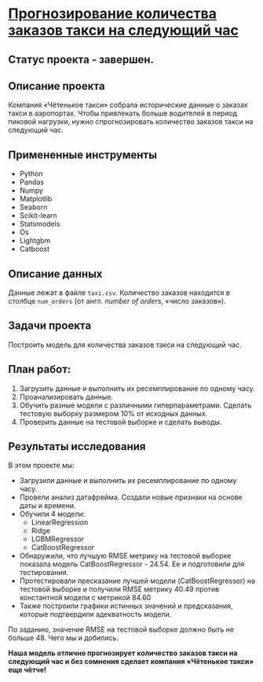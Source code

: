 # [Прогнозирование количества заказов такси на следующий час](https://github.com/Urchien/Yandex_Practicum/blob/main/13.%20%D0%9F%D1%80%D0%BE%D0%B3%D0%BD%D0%BE%D0%B7%D0%B8%D1%80%D0%BE%D0%B2%D0%B0%D0%BD%D0%B8%D0%B5%20%D0%BA%D0%BE%D0%BB%D0%B8%D1%87%D0%B5%D1%81%D1%82%D0%B2%D0%B0%20%D0%B7%D0%B0%D0%BA%D0%B0%D0%B7%D0%BE%D0%B2%20%D1%82%D0%B0%D0%BA%D1%81%D0%B8%20%D0%BD%D0%B0%20%D1%81%D0%BB%D0%B5%D0%B4%D1%83%D1%8E%D1%89%D0%B8%D0%B9%20%D1%87%D0%B0%D1%81/forecast_ordering_taxi.ipynb)

## Статус проекта - завершен.

## Описание проекта

Компания «Чётенькое такси» собрала исторические данные о заказах такси в аэропортах. Чтобы привлекать больше водителей в период пиковой нагрузки, нужно спрогнозировать количество заказов такси на следующий час.

## Примененные инструменты

- Python
- Pandas
- Numpy
- Matplotlib
- Seaborn
- Scikit-learn
- Statsmodels
- Os
- Lightgbm
- Catboost

## Описание данных
Данные лежат в файле `taxi.csv`. Количество заказов находится в столбце `num_orders` (от англ. *number of orders*, «число заказов»).

## Задачи проекта

Построить модель для количества заказов такси на следующий час.

## План работ:

1. Загрузить данные и выполнить их ресемплирование по одному часу.
2. Проанализировать данные.
3. Обучить разные модели с различными гиперпараметрами. Сделать тестовую выборку размером 10% от исходных данных.
4. Проверить данные на тестовой выборке и сделать выводы.

## Результаты исследования

В этом проекте мы:
- Загрузили данные и выполнить их ресемплирование по одному часу.
- Провели анализ датафрейма. Создали новые признаки на основе даты и времени.
- Обучили 4 модели:
    - LinearRegression
    - Ridge
    - LGBMRegressor
    - CatBoostRegressor
- Обнаружили, что лучшую RMSE метрику на тестовой выборке показала модель CatBoostRegressor - 24.54. Ее и подготовили для тестирования.
- Протестировали пресказание лучшей модели (CatBoostRegressor) на тестовой выборке и получили RMSE метрику 40.49 против константной модели с метрикой 84.60
- Также построили графики истинных значений и предсказания, которые подтвердили адекватность модели.

По заданию, значение RMSE на тестовой выборке должно быть не больше 48. Чего мы и добились.

**Наша модель отлично прогнозирует количество заказов такси на следующий час и без сомнения сделает компания «Чётенькое такси» еще чётче!**